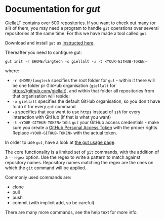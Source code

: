 # Documentation for _gut_

GiellaLT contains over 500 repositories. If you want to check out many (or all) of them, you may need a program to handle `git` operations over several repositories at the same time. For this we have made a tool called `gut`.

Download and install `gut` as [instructed here](https://github.com/divvun/gut).

Thereafter you need to configure gut:

```
gut init -r $HOME/langtech -o giellalt -u -t <YOUR-GITHUB-TOKEN>
```

where:

- `-r $HOME/langtech` specifies the root folder for `gut` - within it there will be one folder pr GibHub organisation (`giellalt` for <https://github.com/giellalt>), and within that folder all repositories from that organisation will reside;
- `-o giellalt` specifies the default GitHub organisation, so you don't have to do it for every `gut` command
- `-u` specifies that you want to use `https` instead of `ssh` for every interaction with GitHub (if that is what you want)
- `-t <YOUR-GITHUB-TOKEN>` tells `gut` your GitHub access credentials - make sure you create a [GitHub Personal Access Token](https://docs.github.com/en/authentication/keeping-your-account-and-data-secure/managing-your-personal-access-tokens) with the proper rights. Replace `<YOUR-GITHUB-TOKEN>` with the actual token.

In order to use `gut`, have a look at [the gut usage page](https://github.com/divvun/gut/blob/main/USAGE.md).

The core functionality is a limited set of `git` commands, with the addition of a `--regex` option. Use the regex to write a pattern to match against repository names. Repository names matching the regex are the ones on which the `git` command will be applied.

Commonly used commands are:

- clone
- pull
- push
- commit (with implicit add, so be careful)

There are many more commands, see the help text for more info.
